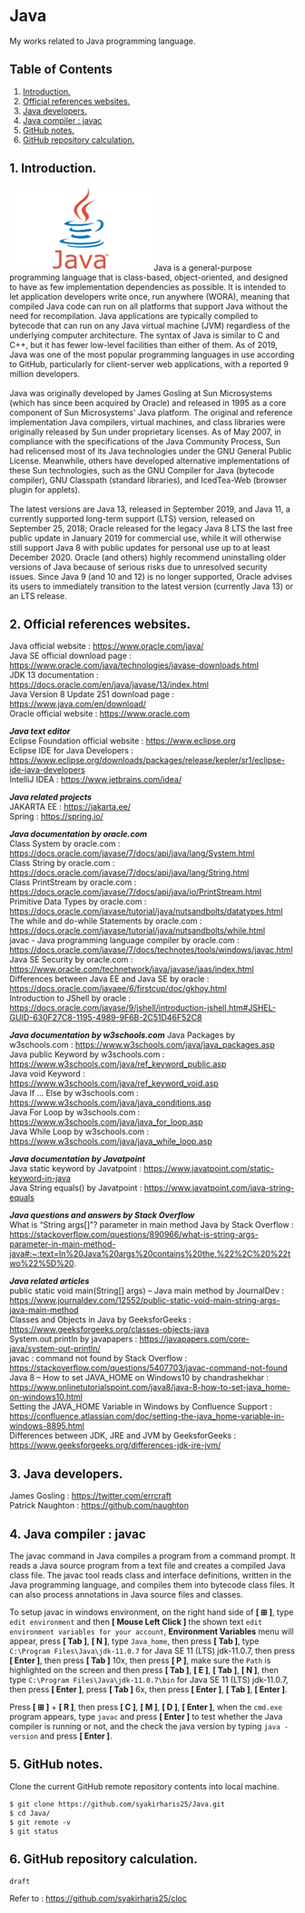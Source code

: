 # Java
My works related to Java programming language.

## Table of Contents
1. [Introduction.](#introduction)
2. [Official references websites.](#references)
3. [Java developers.](#javadevelopers)
4. [Java compiler : javac](#javac)
5. [GitHub notes.](#github)
6. [GitHub repository calculation.](#calculation)

<a name="introduction"></a>
## 1. Introduction.
<img src="java.jpg" height="150">
Java is a general-purpose programming language that is class-based, object-oriented, and designed to have as few implementation dependencies as possible. It is intended to let application developers write once, run anywhere (WORA), meaning that compiled Java code can run on all platforms that support Java without the need for recompilation. Java applications are typically compiled to bytecode that can run on any Java virtual machine (JVM) regardless of the underlying computer architecture. The syntax of Java is similar to C and C++, but it has fewer low-level facilities than either of them. As of 2019, Java was one of the most popular programming languages in use according to GitHub, particularly for client-server web applications, with a reported 9 million developers.
<br /><br />
Java was originally developed by James Gosling at Sun Microsystems (which has since been acquired by Oracle) and released in 1995 as a core component of Sun Microsystems' Java platform. The original and reference implementation Java compilers, virtual machines, and class libraries were originally released by Sun under proprietary licenses. As of May 2007, in compliance with the specifications of the Java Community Process, Sun had relicensed most of its Java technologies under the GNU General Public License. Meanwhile, others have developed alternative implementations of these Sun technologies, such as the GNU Compiler for Java (bytecode compiler), GNU Classpath (standard libraries), and IcedTea-Web (browser plugin for applets).
<br /><br />
The latest versions are Java 13, released in September 2019, and Java 11, a currently supported long-term support (LTS) version, released on September 25, 2018; Oracle released for the legacy Java 8 LTS the last free public update in January 2019 for commercial use, while it will otherwise still support Java 8 with public updates for personal use up to at least December 2020. Oracle (and others) highly recommend uninstalling older versions of Java because of serious risks due to unresolved security issues. Since Java 9 (and 10 and 12) is no longer supported, Oracle advises its users to immediately transition to the latest version (currently Java 13) or an LTS release.

<a name="references"></a>
## 2. Official references websites. <br />
Java official website : https://www.oracle.com/java/ <br />
Java SE official download page : https://www.oracle.com/java/technologies/javase-downloads.html <br />
JDK 13 documentation : https://docs.oracle.com/en/java/javase/13/index.html <br />
Java Version 8 Update 251 download page : https://www.java.com/en/download/ <br />
Oracle official website : https://www.oracle.com <br />

**_Java text editor_** <br />
Eclipse Foundation official website : https://www.eclipse.org <br />
Eclipse IDE for Java Developers : https://www.eclipse.org/downloads/packages/release/kepler/sr1/eclipse-ide-java-developers <br />
IntelliJ IDEA : https://www.jetbrains.com/idea/ <br />

**_Java related projects_** <br />
JAKARTA EE : https://jakarta.ee/ <br />
Spring : https://spring.io/ <br />

**_Java documentation by oracle.com_** <br />
Class System by oracle.com : https://docs.oracle.com/javase/7/docs/api/java/lang/System.html <br />
Class String by oracle.com : https://docs.oracle.com/javase/7/docs/api/java/lang/String.html <br />
Class PrintStream by oracle.com : https://docs.oracle.com/javase/7/docs/api/java/io/PrintStream.html<br />
Primitive Data Types by oracle.com : https://docs.oracle.com/javase/tutorial/java/nutsandbolts/datatypes.html<br />
The while and do-while Statements by oracle.com : https://docs.oracle.com/javase/tutorial/java/nutsandbolts/while.html <br />
javac - Java programming language compiler by oracle.com : https://docs.oracle.com/javase/7/docs/technotes/tools/windows/javac.html <br />
Java SE Security by oracle.com : https://www.oracle.com/technetwork/java/javase/jaas/index.html <br />
Differences between Java EE and Java SE by oracle : https://docs.oracle.com/javaee/6/firstcup/doc/gkhoy.html <br />
Introduction to JShell by oracle : https://docs.oracle.com/javase/9/jshell/introduction-jshell.htm#JSHEL-GUID-630F27C8-1195-4989-9F6B-2C51D46F52C8 <br />

**_Java documentation by w3schools.com_**
Java Packages by w3schools.com : https://www.w3schools.com/java/java_packages.asp <br />
Java public Keyword by w3schools.com : https://www.w3schools.com/java/ref_keyword_public.asp <br />
Java void Keyword : https://www.w3schools.com/java/ref_keyword_void.asp <br />
Java If ... Else by w3schools.com : https://www.w3schools.com/java/java_conditions.asp <br />
Java For Loop by w3schools.com : https://www.w3schools.com/java/java_for_loop.asp <br />
Java While Loop by w3schools.com : https://www.w3schools.com/java/java_while_loop.asp <br />

**_Java documentation by Javatpoint_** <br />
Java static keyword by Javatpoint : https://www.javatpoint.com/static-keyword-in-java <br />
Java String equals() by Javatpoint : https://www.javatpoint.com/java-string-equals <br />

**_Java questions and answers by Stack Overflow_** <br />
What is “String args[]”? parameter in main method Java by Stack Overflow : https://stackoverflow.com/questions/890966/what-is-string-args-parameter-in-main-method-java#:~:text=In%20Java%20args%20contains%20the,%22%2C%20%22two%22%5D%20. <br />

**_Java related articles_** <br />
public static void main(String[] args) – Java main method by JournalDev : https://www.journaldev.com/12552/public-static-void-main-string-args-java-main-method <br />
Classes and Objects in Java by GeeksforGeeks : https://www.geeksforgeeks.org/classes-objects-java <br />
System.out.println by javapapers : https://javapapers.com/core-java/system-out-println/ <br />
javac : command not found by Stack Overflow : https://stackoverflow.com/questions/5407703/javac-command-not-found <br />
Java 8 – How to set JAVA_HOME on Windows10 by chandrashekhar : https://www.onlinetutorialspoint.com/java8/java-8-how-to-set-java_home-on-windows10.html <br />
Setting the JAVA_HOME Variable in Windows by Confluence Support : https://confluence.atlassian.com/doc/setting-the-java_home-variable-in-windows-8895.html <br />
Differences between JDK, JRE and JVM by GeeksforGeeks : https://www.geeksforgeeks.org/differences-jdk-jre-jvm/ <br />

<a name="javadevelopers"></a>
## 3. Java developers.
James Gosling : https://twitter.com/errcraft <br />
Patrick Naughton : https://github.com/naughton <br />

<a name="javac"></a>
## 4. Java compiler : javac
The javac command in Java compiles  a program from a command prompt. It reads a Java source program from a text file and creates a compiled Java class file. The javac tool reads class and interface definitions, written in the Java programming language, and compiles them into bytecode class files. It can also process annotations in Java source files and classes.

To setup javac in windows environment, on the right hand side of **[ ⊞ ]**, type `edit environment` and then **[ Mouse Left Click ]** the shown text `edit environment variables for your account`, **Environment Variables** menu will appear, press **[ Tab ]**, **[ N ]**, type `Java_home`, then press **[ Tab ]**, type `C:\Program Files\Java\jdk-11.0.7` for Java SE 11 (LTS) jdk-11.0.7, then press **[ Enter ]**, then press **[ Tab ]** 10x, then press **[ P ]**, make sure the `Path` is highlighted on the screen and then press **[ Tab ]**, **[ E ]**, **[ Tab ]**, **[ N ]**, then type `C:\Program Files\Java\jdk-11.0.7\bin` for Java SE 11 (LTS) jdk-11.0.7, then press **[ Enter ]**, press **[ Tab ]** 6x, then press **[ Enter ]**, **[ Tab ]**, **[ Enter ]**.

Press **[ ⊞ ]** + **[ R ]**, then press **[ C ]**, **[ M ]**, **[ D ]**, **[ Enter ]**, when the `cmd.exe` program appears, type `javac` and press **[ Enter ]** to test whether the Java compiler is running or not, and the check the java version by typing `java -version` and press **[ Enter ]**.

<a name="github"></a>
## 5. GitHub notes.
Clone the current GitHub remote repository contents into local machine.
```
$ git clone https://github.com/syakirharis25/Java.git
$ cd Java/
$ git remote -v
$ git status
```

<a name="calculation"></a>
## 6. GitHub repository calculation.
```
draft
```
Refer to : https://github.com/syakirharis25/cloc
